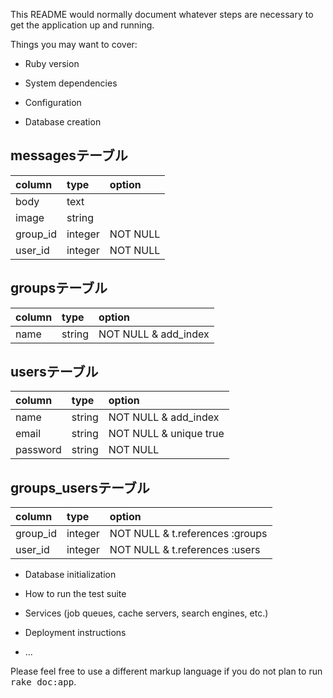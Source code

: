 This README would normally document whatever steps are necessary to get the
application up and running.

Things you may want to cover:

* Ruby version

* System dependencies

* Configuration

* Database creation


## messagesテーブル
|column   |type      |option   |
|:--------|:---------|:--------|
|body     |text      |         |
|image    |string    |         |
|group_id |integer   |NOT NULL |
|user_id  |integer   |NOT NULL |


## groupsテーブル
|column   |type      |option                |
|:--------|:---------|:---------------------|
|name     |string    |NOT NULL & add_index  |


## usersテーブル
|column   |type      |option                |
|:------- |:---------|:---------------------|
|name     |string    |NOT NULL & add_index  |
|email    |string    |NOT NULL & unique true|
|password |string    |NOT NULL              |


## groups_usersテーブル
|column   |type     |option                           |
|:--------|:--------|:--------------------------------|
|group_id |integer  |NOT NULL & t.references :groups  |
|user_id  |integer  |NOT NULL & t.references :users   |



* Database initialization

* How to run the test suite

* Services (job queues, cache servers, search engines, etc.)

* Deployment instructions

* ...


Please feel free to use a different markup language if you do not plan to run
<tt>rake doc:app</tt>.
